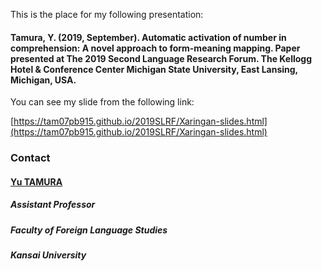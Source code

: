 This is the place for my following presentation:

#### Tamura, Y. (2019, September). Automatic activation of number in comprehension: A novel approach to form-meaning mapping. Paper presented at The 2019 Second Language Research Forum. The Kellogg Hotel & Conference Center Michigan State University, East Lansing, Michigan, USA.

You can see my slide from the following link:

[https://tam07pb915.github.io/2019SLRF/Xaringan-slides.html](https://tam07pb915.github.io/2019SLRF/Xaringan-slides.html)

### Contact
#### [Yu TAMURA](https://tamurayu.wordpress.com/ "website")
##### Assistant Professor
##### Faculty of Foreign Language Studies
##### Kansai University
